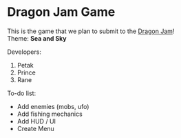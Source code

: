 # Dragon Jam Game

This is the game that we plan to submit to the <a href="https://itch.io/jam/game-dev-network-dragon-jam">Dragon Jam</a>!
<br>
Theme: <b>Sea and Sky</b>

Developers:
1. Petak
1. Prince
1. Rane

To-do list:
 - Add enemies (mobs, ufo)
 - Add fishing mechanics
 - Add HUD / UI
 - Create Menu
